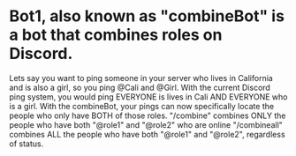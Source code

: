 # Bot1, also known as "combineBot" is a bot that combines roles on Discord.
Lets say you want to ping someone in your server who lives in California and is also a girl, so you ping @Cali and @Girl.
With the current Discord ping system, you would ping EVERYONE is lives in Cali AND EVERYONE who is a girl.
With the combineBot, your pings can now specifically locate the people who only have BOTH of those roles.
"/combine" combines ONLY the people who have both "@role1" and "@role2" who are online
"/combineall" combines ALL the people who have both "@role1" and "@role2", regardless of status.
